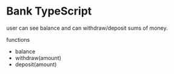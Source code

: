# Bank TypeScript

user can see balance and can withdraw/deposit sums of money.

functions
- balance
- withdraw(amount)
- deposit(amount)
